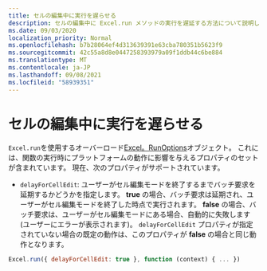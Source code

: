 ```yaml
---
title: セルの編集中に実行を遅らせる
description: セルの編集中に Excel.run メソッドの実行を遅延する方法について説明します。
ms.date: 09/03/2020
localization_priority: Normal
ms.openlocfilehash: b7b28064ef4d313639391e63cba780351b5623f9
ms.sourcegitcommit: 42c55a8d8e0447258393979a09f1ddb44c6be884
ms.translationtype: MT
ms.contentlocale: ja-JP
ms.lasthandoff: 09/08/2021
ms.locfileid: "58939351"
---
```

# <a name="delay-execution-while-cell-is-being-edited"></a>セルの編集中に実行を遅らせる

`Excel.run`を使用するオーバーロード[Excel。RunOptions](/javascript/api/excel/excel.runoptions)オブジェクト。 これには、関数の実行時にプラットフォームの動作に影響を与えるプロパティのセットが含まれています。 現在、次のプロパティがサポートされています。

- `delayForCellEdit`: ユーザーがセル編集モードを終了するまでバッチ要求を延期するかどうかを指定します。 **true** の場合、バッチ要求は延期され、ユーザーがセル編集モードを終了した時点で実行されます。 **false** の場合、バッチ要求は、ユーザーがセル編集モードにある場合、自動的に失敗します (ユーザーにエラーが表示されます)。 `delayForCellEdit` プロパティが指定されていない場合の既定の動作は、このプロパティが **false** の場合と同じ動作となります。

```js
Excel.run({ delayForCellEdit: true }, function (context) { ... })
```
